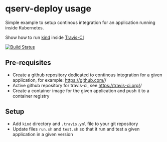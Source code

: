 # qserv-deploy usage

Simple example to setup continous integration for an application running inside Kubernetes.

Show how to run [kind](https://github.com/kubernetes-sigs/kind) inside [Travis-CI](https://travis-ci.org/fjammes/kind-travis-ci)

[![Build
Status](https://travis-ci.org/fjammes/kind-travis-ci.svg?branch=master)](https://travis-ci.org/fjammes/kind-travis-ci)

## Pre-requisites

* Create a github repository dedicated to  continous integration for a given application, for example: https://github.com/<github-account>/<github-repository>
* Active github repository for travis-ci, see https://travis-ci.org/<github-account>/<github-repository>
* Create a container image for the given application and push it to a container registry

## Setup

* Add `kind` directory and `.travis.yml` file to your git repository
* Update files `run.sh` and `test.sh` so that it run and test a given application in a given version
